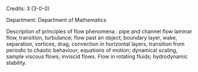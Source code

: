 Credits: 3 (3-0-0)

Department: Department of Mathematics

Description of principles of flow phenomena : pipe and channel flow laminar flow, transition, turbulance; flow past an object; boundary layer, wake, separation, vortices, drag, convection in horizontal layers, transition from periodic to chaotic behaviour; equations of motion; dynamical scaling, sample viscous flows; inviscid flows. Flow in rotating fluids; hydrodynamic stability.